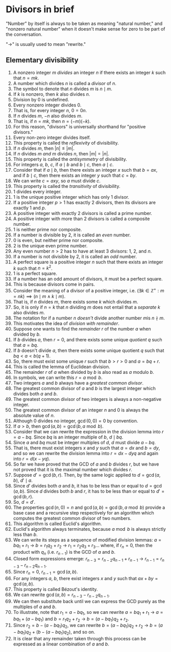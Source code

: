 # Divisors in brief

"Number" by itself is always to be taken as meaning "natural number," and "nonzero natural number" when it doesn't make sense for zero to be part of the conversation.

"->" is usually used to mean "rewrite."

## Elementary divisibility

1. A nonzero integer $m$ *divides* an integer $n$ if there exists an integer $k$ such that $n = mk$.
2. A number which divides $n$ is called a *divisor* of $n$.
3. The symbol to denote that $n$ divides $m$ is $n \mid m$.
4. If $k$ is nonzero, then $k$ also divides $n$.
5. Division by $0$ is undefined.
6. Every nonzero integer divides $0$.
7. That is, for every integer $n$, $0 = 0n$.
8. If $n$ divides $m$, $-n$ also divides $m$.
9. That is, if $n = mk$, then $n = (-m)(-k)$.
10. For this reason, "divisors" is universally shorthand for "positive divisors."
11. Every non-zero integer divides itself.
12. This property is called the *reflexivity* of divisibility.
13. If $n$ divides $m$, then $|n| \le |m|$.
14. If $n$ divides $m$ *and* $m$ divides $n$, then $|m| = |n|$.
15. This property is called the *antisymmetry* of divisibility.
16. For integers $a$, $b$, $c$, if $a \mid b$ and $b \mid c$, then $a \mid c$.
17. Consider that if $a \mid b$, then there exists an integer $x$ such that $b = ax$, and if $b \mid c$, then there exists an integer $y$ such that $c = by$.
18. We can write $c = axy$, so $a$ must divide $c$. 
19. This property is called the *transitivity* of divisibility.
20. $1$ divides every integer.
21. $1$ is the unique positive integer which has only $1$ divisor.
22. If a positive integer $p > 1$ has exactly $2$ divisors, then its divisors are exactly $1$ and $p$.
23. A positive integer with exactly $2$ divisors is called a prime number.
24. A positive integer with more than 2 divisors is called a composite number.
25. $1$ is neither prime nor composite.
26. If a number is divisible by $2$, it is called an *even* number.
27. $0$ is even, but neither prime nor composite.
28. $2$ is the unique even prime number.
29. Any even number $n > 2$ has to have at least $3$ divisors: $1$, $2$, and $n$.
30. If a number is not divisible by $2$, it is called an *odd* number.
31. A perfect square is a positive integer $n$ such that there exists an integer $k$ such that $n = k^2$.
32. $1$ is a perfect square.
33. If a number has an odd amount of divisors, it must be a perfect square.
34. This is because divisors come in pairs.
35. Consider the meaning of a divisor of a positive integer, i.e. $(\exists{k \in \mathbb{Z}^+}: m = nk)\implies(n \mid m \land k \mid m)$.
36. That is, if $n$ divides $m$, there exists some $k$ which divides $m$.
37. So, it is only if $n = k$ that $n$ dividing $m$ does not entail that a *separate* $k$ also divides $m$.
38. The notation for if a number $n$ *doesn't* divide another number $m$is $n \nmid m$.
39. This motivates the idea of *division with remainder*.
40. Suppose one wants to find the *remainder* $r$ of the number $a$ when divided by $b$.
41. If $b$ divides $a$, then $r = 0$, and there exists some unique *quotient* $q$ such that $a = bq$.
42. If $b$ doesn't divide $a$, then there exists some unique quotient $q$ such that $bq < a < b(q+1)$.
43. So, there must exist some unique $r$ such that $b > r > 0$ and $a = bq + r$.
44. This is called the lemma of Euclidean division.
45. The remainder $r$ of $a$ when divided by $b$ is also read as $a$ modulo $b$.
46. In symbols, we can write this $r = a \bmod b$.
47. Two integers $a$ and $b$ always have a *greatest common divisor*.
48. The greatest common divisor of $a$ and $b$ is the largest integer which divides both $a$ and $b$.
49. The greatest common divisor of two integers is always a non-negative integer.
50. The greatest common divisor of an integer $n$ and $0$ is always the absolute value of $n$.
51. Although $0$ divides no integer, $\gcd(0, 0)= 0$ by convention.
52. If $a > b$, then $\gcd(a, b) = \gcd(b, a \bmod b)$.
53. Consider that we can rewrite the expression in the division lemma into $r = a - bq$. Since $bq$ is an integer multiple of $b$, $d \mid bq$.
54. Since $a$ and $bq$ must be integer multiples of $d$, $d$ must divide $a - bq$.
55. That is, there must exist integers $x$ and $y$ such that $a = dx$ and $b = dy$, and so we can rewrite the division lemma into $r = dx - dyq$ and again into $r = d(x - yq)$.
56. So far we have proved that the GCD of $a$ and $b$ divides $r$, but we have not proved that it is the maximal number which divides $r$.
57. Suppose $d' = \gcd(b, r)$. Then, by the same logic applied to $d = \gcd(a, b)$, $d' \mid a$.
58. Since $d'$ divides both $a$ and $b$, it has to be less than or equal to $d = \gcd(a, b)$. Since $d$ divides both $b$ and $r$, it has to be less than or equal to $d' = \gcd(b, r)$.
59. So, $d = d'$.
60. The properties $\gcd(n, 0) = n$ and $\gcd(a, b) = \gcd(b, a \bmod b)$ provide a base case and a recursive step respectively for an algorithm which computes the greatest common divisor of two numbers.
61. This algorithm is called Euclid's algorithm.
62. Euclid's algorithm always terminates, because $a \bmod b$ is always strictly less than $b$.
63. We can write its steps as a sequence of modified division lemmas: $a = bq_1 + r_1$ -> $b = r_1q_2 + r_2$ -> $r_1 = r_2q_3 + r_3$... where, if   $r_n = 0$, then the product with $q_n$ (i.e. $r_{n-1}$) is the GCD of $a$ and   $b$. 
64. Closed form expressions emerge: $r_{n-3} = r_{n-2}q_{n-1} + r_{n-1}$ -> $r_{n-1} = r_{n-3} - r_{n-2}q_{n-1}$.
65. Since $r_n = 0$, $r_{n-1} = \gcd(a, b)$.
66. For any integers $a$, $b$, there exist integers $x$ and $y$ such that $ax + by = \gcd(a, b)$.
67. This property is called Bézout's identity.
68. We can rewrite $\gcd(a, b) = r_{n-3} - r_{n-2}q_{n-1}$.
69. We can then substitute back until we can express the GCD purely as the multiples of $a$ and $b$.
70. To illustrate, note that $r_1 = a - bq_1$, so we can rewrite $a = bq_1 + r_1$ -> $a = bq_1 + (a - bq_1)$ and $b = r_1q_2 + r_2$ -> $b = (a - bq_1)q_2 + r_2$.
71. Since $r_2 = b - (a - bq_1)q_2$, we can rewrite $b = (a - bq_1)q_2 + r_2$ -> $b = (a - bq_1)q_2 + (b - (a - bq_1)q_2)$, and so on.
72. It is clear that any remainder taken through this process can be expressed as a linear combination of $a$ and $b$.
